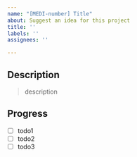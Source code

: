 ```yaml
---
name: "[MEDI-number] Title"
about: Suggest an idea for this project
title: ''
labels: ''
assignees: ''

---
```


## Description
> description

## Progress
- [ ] todo1
- [ ] todo2
- [ ] todo3
